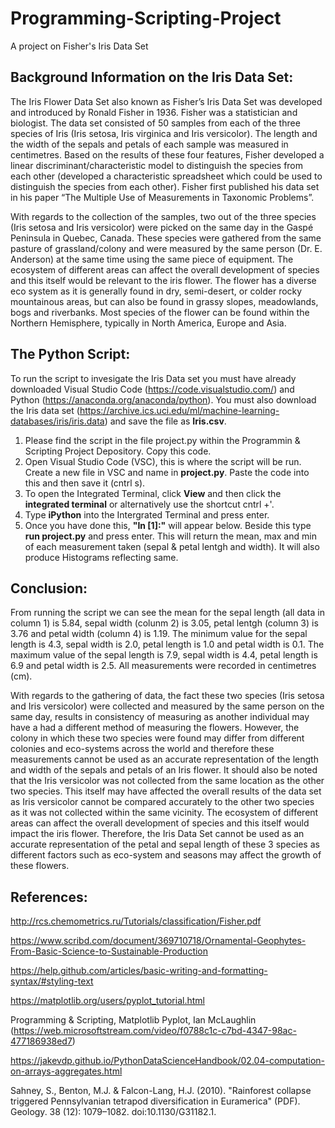 # Programming-Scripting-Project
A project on Fisher's Iris Data Set

## Background Information on the Iris Data Set:
The Iris Flower Data Set also known as Fisher’s Iris Data Set was developed and introduced by Ronald Fisher in 1936. Fisher was a statistician and biologist. The data set consisted of 50 samples from each of the three species of Iris (Iris setosa, Iris virginica and Iris versicolor). The length and the width of the sepals and petals of each sample was measured in centimetres. Based on the results of these four features, Fisher developed a linear discriminant/characteristic model to distinguish the species from each other (developed a characteristic spreadsheet which could be used to distinguish the species from each other).  Fisher first published his data set in his paper “The Multiple Use of Measurements in Taxonomic Problems”. 

With regards to the collection of the samples, two out of the three species (Iris setosa and Iris versicolor) were picked on the same day in the Gaspé Peninsula in Quebec, Canada.  These species were gathered from the same pasture of grassland/colony and were measured by the same person (Dr. E. Anderson) at the same time using the same piece of equipment. The ecosystem of different areas can affect the overall development of species and this itself would be relevant to the iris flower. The flower has a diverse eco system as it is generally found in dry, semi-desert, or colder rocky mountainous areas, but can also be found in grassy slopes, meadowlands, bogs and riverbanks. Most species of the flower can be found within the Northern Hemisphere, typically in North America, Europe and Asia.


## The Python Script:
To run the script to invesigate the Iris Data set you must have already downloaded Visual Studio Code (https://code.visualstudio.com/) and Python (https://anaconda.org/anaconda/python). You must also download the Iris data set (https://archive.ics.uci.edu/ml/machine-learning-databases/iris/iris.data) and save the file as **Iris.csv**.

1. Please find the script in the file project.py within the Programmin & Scripting Project Depository. Copy this code.
2. Open Visual Studio Code (VSC), this is where the script will be run. Create a new file in VSC and name in **project.py**. Paste the code into this and then save it (cntrl s).
3. To open the Integrated Terminal, click **View** and then click the **integrated terminal** or alternatively use the shortcut cntrl +'.
4. Type **iPython** into the Intergrated Terminal and press enter.
5. Once you have done this, **"In [1]:"** will appear below. Beside this type **run project.py** and press enter. This will return the mean, max and min of each measurement taken (sepal & petal lentgh and width). It will also produce Histograms reflecting same.


## Conclusion:
From running the script we can see the mean for the sepal length (all data in column 1) is 5.84, sepal width (colunm 2) is 3.05, petal lentgh (column 3) is 3.76 and petal width (column 4) is 1.19. The minimum value for the sepal length is 4.3, sepal width is 2.0, petal length is 1.0 and petal width is 0.1. The maximum value of the sepal length is 7.9, sepal width is 4.4, petal length is 6.9 and petal width is 2.5. All measurements were recorded in centimetres (cm). 

With regards to the gathering of data, the fact these two species (Iris setosa and Iris versicolor) were collected and measured by the same person on the same day, results in consistency of measuring as another individual may have a had a different method of measuring the flowers. However, the colony in which these two species were found may differ from different colonies and eco-systems across the world and therefore these measurements cannot be used as an accurate representation of the length and width of the sepals and petals of an Iris flower. It should also be noted that the Iris versicolor was not collected from the same location as the other two species. This itself may have affected the overall results of the data set as Iris versicolor cannot be compared accurately to the other two species as it was not collected within the same vicinity. The ecosystem of different areas can affect the overall development of species and this itself would impact the iris flower. Therefore, the Iris Data Set cannot be used as an accurate representation of the petal and sepal length of these 3 species as different factors such as eco-system and seasons may affect the growth of these flowers.


## References:
http://rcs.chemometrics.ru/Tutorials/classification/Fisher.pdf 

https://www.scribd.com/document/369710718/Ornamental-Geophytes-From-Basic-Science-to-Sustainable-Production 

https://help.github.com/articles/basic-writing-and-formatting-syntax/#styling-text

https://matplotlib.org/users/pyplot_tutorial.html

Programming & Scripting, Matplotlib Pyplot, Ian McLaughlin (https://web.microsoftstream.com/video/f0788c1c-c7bd-4347-98ac-477186938ed7)

https://jakevdp.github.io/PythonDataScienceHandbook/02.04-computation-on-arrays-aggregates.html

Sahney, S., Benton, M.J. & Falcon-Lang, H.J. (2010). "Rainforest collapse triggered Pennsylvanian tetrapod diversification in Euramerica" (PDF). Geology. 38 (12): 1079–1082. doi:10.1130/G31182.1.
